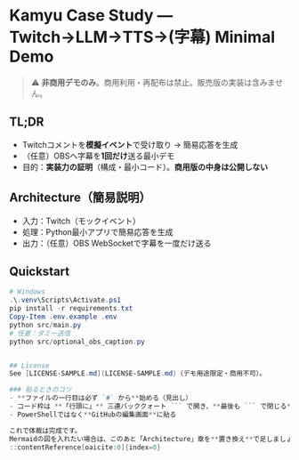 # Kamyu Case Study — Twitch→LLM→TTS→(字幕) Minimal Demo

> ⚠️ **非商用デモのみ**。商用利用・再配布は禁止。販売版の実装は含みません。

## TL;DR
- Twitchコメントを**模擬イベント**で受け取り → 簡易応答を生成
- （任意）OBSへ字幕を**1回だけ**送る最小デモ
- 目的：**実装力の証明**（構成・最小コード）。**商用版の中身は公開しない**

## Architecture（簡易説明）
- 入力：Twitch（モックイベント）
- 処理：Python最小アプリで簡易応答を生成
- 出力：（任意）OBS WebSocketで字幕を一度だけ送る

## Quickstart
```powershell
# Windows
.\.venv\Scripts\Activate.ps1
pip install -r requirements.txt
Copy-Item .env.example .env
python src/main.py
# 任意：ダミー送信
python src/optional_obs_caption.py


## License
See [LICENSE-SAMPLE.md](LICENSE-SAMPLE.md)（デモ用途限定・商用不可）。

### 貼るときのコツ
- **ファイルの一行目は必ず `#` から**始める（見出し）
- コード枠は **「行頭に」** 三連バッククォート ``` で開き、**最後も ``` で閉じる**（余計な文字を入れない）
- PowerShellではなく**GitHubの編集画面**に貼る

これで体裁は完成です。  
Mermaidの図を入れたい場合は、このあと「Architecture」章を**置き換え**で足しましょう（できるまで一緒にやるよ）。
::contentReference[oaicite:0]{index=0}
